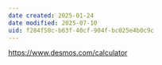 ```yaml
---
date created: 2025-01-24
date modified: 2025-07-10
uid: f284f50c-b63f-40cf-904f-bc025e4b0c9c
---
```


https://www.desmos.com/calculator
